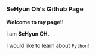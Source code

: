 ### SeHyun Oh's Github Page
**Welcome to my page!!**

I am **SeHyun OH**.

I would like to learn about `Python`!
